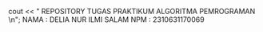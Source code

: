  cout << " REPOSITORY TUGAS PRAKTIKUM ALGORITMA PEMROGRAMAN \n";
  NAMA : DELIA NUR ILMI SALAM
  NPM : 2310631170069
  
